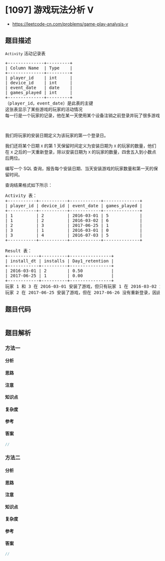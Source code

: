 

# [1097] 游戏玩法分析 V
* https://leetcode-cn.com/problems/game-play-analysis-v


## 题目描述

<p><code>Activity</code> 活动记录表</p>

<pre>+--------------+---------+
| Column Name  | Type    |
+--------------+---------+
| player_id    | int     |
| device_id    | int     |
| event_date   | date    |
| games_played | int     |
+--------------+---------+
（player_id，event_date）是此表的主键
这张表显示了某些游戏的玩家的活动情况
每一行是一个玩家的记录，他在某一天使用某个设备注销之前登录并玩了很多游戏（可能是 0）
</pre>

<p>&nbsp;</p>

<p>我们将玩家的安装日期定义为该玩家的第一个登录日。</p>

<p>我们还将某个日期 <code>X</code> 的第 1 天保留时间定义为安装日期为 <code>X</code>&nbsp;的玩家的数量，他们在 <code>X</code>&nbsp;之后的一天重新登录，除以安装日期为 <code>X</code>&nbsp;的玩家的数量，四舍五入到小数点后两位。</p>

<p>编写一个 SQL 查询，报告每个安装日期、当天安装游戏的玩家数量和第一天的保留时间。</p>

<p>查询结果格式如下所示：</p>

<pre>Activity 表：
+-----------+-----------+------------+--------------+
| player_id | device_id | event_date | games_played |
+-----------+-----------+------------+--------------+
| 1         | 2         | 2016-03-01 | 5            |
| 1         | 2         | 2016-03-02 | 6            |
| 2         | 3         | 2017-06-25 | 1            |
| 3         | 1         | 2016-03-01 | 0            |
| 3         | 4         | 2016-07-03 | 5            |
+-----------+-----------+------------+--------------+

Result 表：
+------------+----------+----------------+
| install_dt | installs | Day1_retention |
+------------+----------+----------------+
| 2016-03-01 | 2        | 0.50           |
| 2017-06-25 | 1        | 0.00           |
+------------+----------+----------------+
玩家 1 和 3 在 2016-03-01 安装了游戏，但只有玩家 1 在 2016-03-02 重新登录，所以 2016-03-01 的第一天保留时间是 1/2=0.50
玩家 2 在 2017-06-25 安装了游戏，但在 2017-06-26 没有重新登录，因此 2017-06-25 的第一天保留为 0/1=0.00
</pre>



## 题目代码

```cpp
```


## 题目解析


### 方法一

#### 分析

#### 思路

#### 注意

#### 知识点

#### 复杂度

#### 参考

#### 答案

```cpp
//
```


### 方法二

#### 分析

#### 思路

#### 注意

#### 知识点

#### 复杂度

#### 参考

#### 答案

```cpp
//
```


